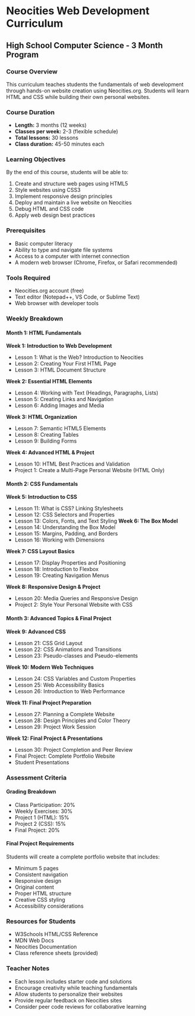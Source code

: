 # Neocities Web Development Curriculum
## High School Computer Science - 3 Month Program

### Course Overview
This curriculum teaches students the fundamentals of web development through hands-on website creation using Neocities.org. Students will learn HTML and CSS while building their own personal websites.

### Course Duration
- **Length:** 3 months (12 weeks)
- **Classes per week:** 2-3 (flexible schedule)
- **Total lessons:** 30 lessons
- **Class duration:** 45-50 minutes each

### Learning Objectives
By the end of this course, students will be able to:
1. Create and structure web pages using HTML5
2. Style websites using CSS3
3. Implement responsive design principles
4. Deploy and maintain a live website on Neocities
5. Debug HTML and CSS code
6. Apply web design best practices

### Prerequisites
- Basic computer literacy
- Ability to type and navigate file systems
- Access to a computer with internet connection
- A modern web browser (Chrome, Firefox, or Safari recommended)

### Tools Required
- Neocities.org account (free)
- Text editor (Notepad++, VS Code, or Sublime Text)
- Web browser with developer tools
### Weekly Breakdown

#### Month 1: HTML Fundamentals

**Week 1: Introduction to Web Development**
- Lesson 1: What is the Web? Introduction to Neocities
- Lesson 2: Creating Your First HTML Page
- Lesson 3: HTML Document Structure

**Week 2: Essential HTML Elements**
- Lesson 4: Working with Text (Headings, Paragraphs, Lists)
- Lesson 5: Creating Links and Navigation
- Lesson 6: Adding Images and Media

**Week 3: HTML Organization**
- Lesson 7: Semantic HTML5 Elements
- Lesson 8: Creating Tables
- Lesson 9: Building Forms

**Week 4: Advanced HTML & Project**
- Lesson 10: HTML Best Practices and Validation
- Project 1: Create a Multi-Page Personal Website (HTML Only)

#### Month 2: CSS Fundamentals

**Week 5: Introduction to CSS**
- Lesson 11: What is CSS? Linking Stylesheets
- Lesson 12: CSS Selectors and Properties
- Lesson 13: Colors, Fonts, and Text Styling
**Week 6: The Box Model**
- Lesson 14: Understanding the Box Model
- Lesson 15: Margins, Padding, and Borders
- Lesson 16: Working with Dimensions

**Week 7: CSS Layout Basics**
- Lesson 17: Display Properties and Positioning
- Lesson 18: Introduction to Flexbox
- Lesson 19: Creating Navigation Menus

**Week 8: Responsive Design & Project**
- Lesson 20: Media Queries and Responsive Design
- Project 2: Style Your Personal Website with CSS

#### Month 3: Advanced Topics & Final Project

**Week 9: Advanced CSS**
- Lesson 21: CSS Grid Layout
- Lesson 22: CSS Animations and Transitions
- Lesson 23: Pseudo-classes and Pseudo-elements

**Week 10: Modern Web Techniques**
- Lesson 24: CSS Variables and Custom Properties
- Lesson 25: Web Accessibility Basics
- Lesson 26: Introduction to Web Performance

**Week 11: Final Project Preparation**
- Lesson 27: Planning a Complete Website
- Lesson 28: Design Principles and Color Theory
- Lesson 29: Project Work Session

**Week 12: Final Project & Presentations**
- Lesson 30: Project Completion and Peer Review
- Final Project: Complete Portfolio Website
- Student Presentations
### Assessment Criteria

#### Grading Breakdown
- Class Participation: 20%
- Weekly Exercises: 30%
- Project 1 (HTML): 15%
- Project 2 (CSS): 15%
- Final Project: 20%

#### Final Project Requirements
Students will create a complete portfolio website that includes:
- Minimum 5 pages
- Consistent navigation
- Responsive design
- Original content
- Proper HTML structure
- Creative CSS styling
- Accessibility considerations

### Resources for Students
- W3Schools HTML/CSS Reference
- MDN Web Docs
- Neocities Documentation
- Class reference sheets (provided)

### Teacher Notes
- Each lesson includes starter code and solutions
- Encourage creativity while teaching fundamentals
- Allow students to personalize their websites
- Provide regular feedback on Neocities sites
- Consider peer code reviews for collaborative learning